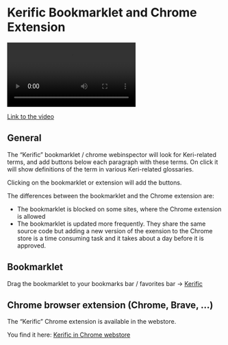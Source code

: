 # Kerific Bookmarklet and Chrome Extension

<video controls>
  <source src={require('@site/static/video/kerific-explainer-1.mp4').default} type="video/mp4" />
 Your browser does not support video tags.
</video>

[Link to the video](/video/kerific-explainer-1.mp4)

## General

The “Kerific” bookmarklet / chrome webinspector will look for Keri-related terms, and add buttons below each paragraph with these terms. On click it will show definitions of the term in various Keri-related glossaries.

Clicking on the bookmarklet or extension will add the buttons.

The differences between the bookmarklet and the Chrome extension are:

- The bookmarklet is blocked on some sites, where the Chrome extension is allowed
- The bookmarklet is updated more frequently. They share the same source code but adding a new version of the exension to the Chrome store is a time consuming task and it takes about a day before it is approved.

## Bookmarklet

Drag the bookmarklet to your bookmarks bar / favorites bar → <a class='m-3 d-inline bookmarklet btn btn-outline-dark' href="javascript:(function()%7B var existingScript = document.getElementById('kerific-83450285767488');var existingCSS = document.getElementById('kerific-css-83450285767488');if (existingScript) %7BexistingScript.remove();%7D if (existingCSS) %7BexistingCSS.remove();%7D var jsCode = document.createElement('script');jsCode.setAttribute('src', 'https://weboftrust.github.io/kerific/assets/index.js');jsCode.setAttribute('id', 'kerific-83450285767488');document.body.appendChild(jsCode);var cssCode = document.createElement('link');cssCode.setAttribute('rel', 'stylesheet');cssCode.setAttribute('type', 'text/css');cssCode.setAttribute('href', 'https://weboftrust.github.io/kerific/assets/index.css');cssCode.setAttribute('id', 'kerific-css-83450285767488');document.head.appendChild(cssCode);%7D)();">Kerific</a>

## Chrome browser extension (Chrome, Brave, …)

The “Kerific” Chrome extension is available in the webstore.

You find it here: <a target="_blank" rel="noopener" href="https://chromewebstore.google.com/detail/kerific/ckbmkbbmnfbeecfmoiohobcdmopekgmp">Kerific in Chrome webstore</a>
